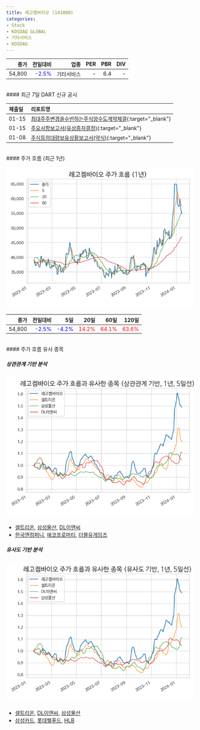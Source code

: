 ```yaml
---
title: 레고켐바이오 (141080)
categories:
- Stock
- KOSDAQ GLOBAL
- 기타서비스
- KOSDAQ
---
```


|**종가**|**전일대비**|**업종**|**PER**|**PBR**|**DIV**|
|-------:|-----------:|-------:|------:|------:|------:|
|54,800|<span style="color: blue">-2.5%</span>|기타서비스|-|6.4|-|

<!-- more -->

<br>
#### 최근 7일 DART 신규 공시


|**제출일**|**리포트명**|
|:-----|:-------|
|01-15|[최대주주변경을수반하는주식양수도계약체결](https://dart.fss.or.kr/dsaf001/main.do?rcpNo=20240115900750){:target="_blank"}|
|01-15|[주요사항보고서(유상증자결정)](https://dart.fss.or.kr/dsaf001/main.do?rcpNo=20240115000314){:target="_blank"}|
|01-08|[주식등의대량보유상황보고서(약식)](https://dart.fss.or.kr/dsaf001/main.do?rcpNo=20240108000602){:target="_blank"}|

<br>
#### 주가 흐름 (최근 1년)

![141080](/assets/images/stock/141080.png)

|**종가**|**전일대비**|**5일**|**20일**|**60일**|**120일**|
|---:|-------:|--:|---:|---:|----:|
|54,800|<span style="color: blue">-2.5%</span>|<span style="color: blue">-4.2%</span>|<span style="color: red">14.2%</span>|<span style="color: red">64.1%</span>|<span style="color: red">63.6%</span>|

<br>
#### 주가 흐름 유사 종목

##### 상관관계 기반 분석

![141080](/assets/images/stock/141080_corr.png)
- [셀트리온](/068270/), [삼성물산](/028260/), [DL이앤씨](/375500/)
- [한국앤컴퍼니](/000240/), [에코프로머티](/450080/), [더블유게임즈](/192080/)

##### 유사도 기반 분석

![141080](/assets/images/stock/141080_sim.png)
- [셀트리온](/068270/), [DL이앤씨](/375500/), [삼성물산](/028260/)
- [삼성카드](/029780/), [롯데웰푸드](/280360/), [HLB](/028300/)
